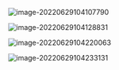 ![image-20220629104107790](https://ms-assets.modstart.com/data/image/2022/06/29/9671_6ovw_1948.png)

![image-20220629104128831](https://ms-assets.modstart.com/data/image/2022/06/29/9691_5ln2_3704.png)

![image-20220629104220063](https://ms-assets.modstart.com/data/image/2022/06/29/9741_vhb4_1683.png)

![image-20220629104233131](https://ms-assets.modstart.com/data/image/2022/06/29/9754_pbtf_1922.png)